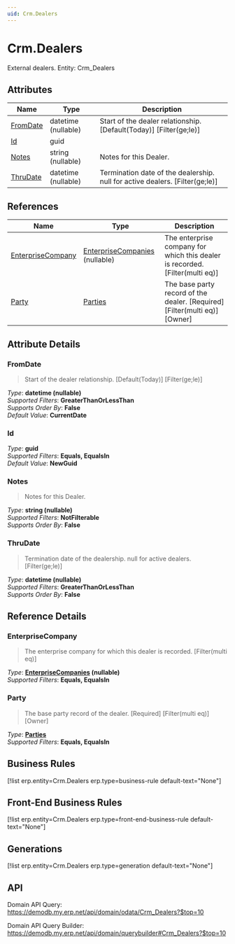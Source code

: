 ```yaml
---
uid: Crm.Dealers
---
```

# Crm.Dealers

External dealers. Entity: Crm_Dealers

## Attributes

| Name | Type | Description |
| ---- | ---- | --- |
| [FromDate](Crm.Dealers.md#fromdate) | datetime (nullable) | Start of the dealer relationship. [Default(Today)] [Filter(ge;le)] 
| [Id](Crm.Dealers.md#id) | guid |  
| [Notes](Crm.Dealers.md#notes) | string (nullable) | Notes for this Dealer. 
| [ThruDate](Crm.Dealers.md#thrudate) | datetime (nullable) | Termination date of the dealership. null for active dealers. [Filter(ge;le)] 

## References

| Name | Type | Description |
| ---- | ---- | --- |
| [EnterpriseCompany](Crm.Dealers.md#enterprisecompany) | [EnterpriseCompanies](General.EnterpriseCompanies.md) (nullable) | The enterprise company for which this dealer is recorded. [Filter(multi eq)] |
| [Party](Crm.Dealers.md#party) | [Parties](General.Contacts.Parties.md) | The base party record of the dealer. [Required] [Filter(multi eq)] [Owner] |


## Attribute Details

### FromDate

> Start of the dealer relationship. [Default(Today)] [Filter(ge;le)]

_Type_: **datetime (nullable)**  
_Supported Filters_: **GreaterThanOrLessThan**  
_Supports Order By_: **False**  
_Default Value_: **CurrentDate**  

### Id

_Type_: **guid**  
_Supported Filters_: **Equals, EqualsIn**  
_Default Value_: **NewGuid**  

### Notes

> Notes for this Dealer.

_Type_: **string (nullable)**  
_Supported Filters_: **NotFilterable**  
_Supports Order By_: **False**  

### ThruDate

> Termination date of the dealership. null for active dealers. [Filter(ge;le)]

_Type_: **datetime (nullable)**  
_Supported Filters_: **GreaterThanOrLessThan**  
_Supports Order By_: **False**  


## Reference Details

### EnterpriseCompany

> The enterprise company for which this dealer is recorded. [Filter(multi eq)]

_Type_: **[EnterpriseCompanies](General.EnterpriseCompanies.md) (nullable)**  
_Supported Filters_: **Equals, EqualsIn**  

### Party

> The base party record of the dealer. [Required] [Filter(multi eq)] [Owner]

_Type_: **[Parties](General.Contacts.Parties.md)**  
_Supported Filters_: **Equals, EqualsIn**  



## Business Rules

[!list erp.entity=Crm.Dealers erp.type=business-rule default-text="None"]

## Front-End Business Rules

[!list erp.entity=Crm.Dealers erp.type=front-end-business-rule default-text="None"]

## Generations

[!list erp.entity=Crm.Dealers erp.type=generation default-text="None"]

## API

Domain API Query:
<https://demodb.my.erp.net/api/domain/odata/Crm_Dealers?$top=10>

Domain API Query Builder:
<https://demodb.my.erp.net/api/domain/querybuilder#Crm_Dealers?$top=10>

